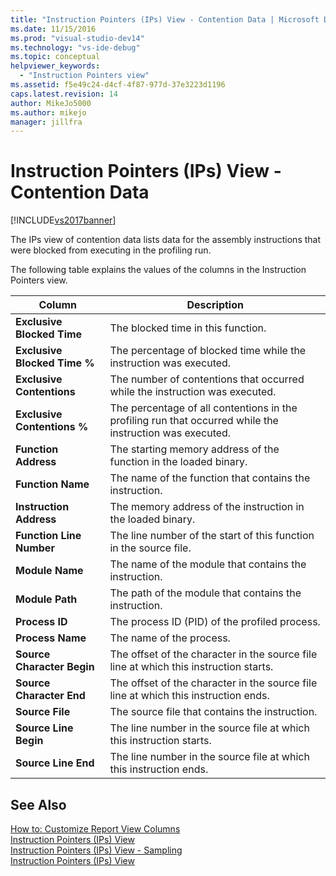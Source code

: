 ```yaml
---
title: "Instruction Pointers (IPs) View - Contention Data | Microsoft Docs"
ms.date: 11/15/2016
ms.prod: "visual-studio-dev14"
ms.technology: "vs-ide-debug"
ms.topic: conceptual
helpviewer_keywords: 
  - "Instruction Pointers view"
ms.assetid: f5e49c24-d4cf-4f87-977d-37e3223d1196
caps.latest.revision: 14
author: MikeJo5000
ms.author: mikejo
manager: jillfra
---
```

# Instruction Pointers (IPs) View - Contention Data
[!INCLUDE[vs2017banner](../includes/vs2017banner.md)]

The IPs view of contention data lists data for the assembly instructions that were blocked from executing in the profiling run.  
  
 The following table explains the values of the columns in the Instruction Pointers view.  
  
|Column|Description|  
|------------|-----------------|  
|**Exclusive Blocked Time**|The blocked time in this function.|  
|**Exclusive Blocked Time %**|The percentage of blocked time while the instruction was executed.|  
|**Exclusive Contentions**|The number of contentions that occurred while the instruction was executed.|  
|**Exclusive Contentions %**|The percentage of all contentions in the profiling run that occurred while the instruction was executed.|  
|**Function Address**|The starting memory address of the function in the loaded binary.|  
|**Function Name**|The name of the function that contains the instruction.|  
|**Instruction Address**|The memory address of the instruction in the loaded binary.|  
|**Function Line Number**|The line number of the start of this function in the source file.|  
|**Module Name**|The name of the module that contains the instruction.|  
|**Module Path**|The path of the module that contains the instruction.|  
|**Process ID**|The process ID (PID) of the profiled process.|  
|**Process Name**|The name of the process.|  
|**Source Character Begin**|The offset of the character in the source file line at which this instruction starts.|  
|**Source Character End**|The offset of the character in the source file line at which this instruction ends.|  
|**Source File**|The source file that contains the instruction.|  
|**Source Line Begin**|The line number in the source file at which this instruction starts.|  
|**Source Line End**|The line number in the source file at which this instruction ends.|  
  
## See Also  
 [How to: Customize Report View Columns](../profiling/how-to-customize-report-view-columns.md)   
 [Instruction Pointers (IPs) View](../profiling/instruction-pointers-ips-view.md)   
 [Instruction Pointers (IPs) View - Sampling](../profiling/instruction-pointers-ips-view-dotnet-memory-sampling-data.md)   
 [Instruction Pointers (IPs) View](../profiling/instruction-pointers-ips-view-sampling-data.md)
